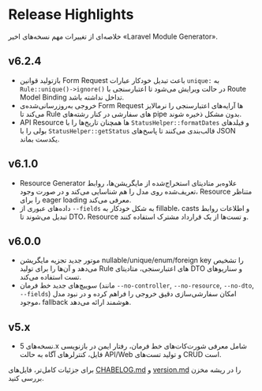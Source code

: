 # Release Highlights

خلاصه‌ای از تغییرات مهم نسخه‌های اخیر «Laravel Module Generator».

## v6.2.4
- بازتولید قوانین Form Request باعث تبدیل خودکار عبارات `unique:` به `Rule::unique()->ignore()` در حالت ویرایش می‌شود تا اعتبارسنجی با Route Model Binding تداخل نداشته باشد.
- خروجی به‌روزرسانی‌شده‌ی Form Request ها آرایه‌های اعتبارسنجی را نرمالایز می‌کند تا Rule های سفارشی در کنار رشته‌های pipe بدون مشکل ذخیره شوند.
- API Resource ها همچنان تاریخ‌ها را با `StatusHelper::formatDates` و فیلدهای بولی را با `StatusHelper::getStatus` قالب‌بندی می‌کنند تا پاسخ‌های JSON یکدست بماند.

## v6.1.0
- Resource Generator علاوه‌بر متادیتای استخراج‌شده از مایگریشن‌ها، روابط تعریف‌شده روی مدل را هم شناسایی می‌کند و در صورت وجود، Resource متناظر را برای eager loading معرفی می‌کند.
- داده‌های عبوری از `--fields` به شکل خودکار به fillable، casts و اطلاعات روابط تبدیل می‌شوند تا DTO، Resource و تست‌ها از یک قرارداد مشترک استفاده کنند.

## v6.0.0
- موتور جدید تجزیه مایگریشن nullable/unique/enum/foreign key را تشخیص می‌دهد و آن‌ها را برای تولید Rule های اعتبارسنجی، متادیتای DTO و سناریوهای تست استفاده می‌کند.
- سوییچ‌های جدید خط فرمان (مانند `--no-controller`, `--no-resource`, `--no-dto`, `--fields`) امکان سفارشی‌سازی دقیق خروجی را فراهم کرده و در نبود مدل موجود، fallback هوشمند ارائه می‌دهد.

## v5.x
- نسخه‌های 5.x شامل معرفی شورت‌کات‌های خط فرمان، رفتار ایمن در بازنویسی فایل، کنترلرهای آگاه به حالت API/Web و تولید تست‌های CRUD است.

برای جزئیات کامل‌تر، فایل‌های [CHABELOG.md](../CHABELOG.md) و [version.md](../version.md) را در ریشه مخزن بررسی کنید.
